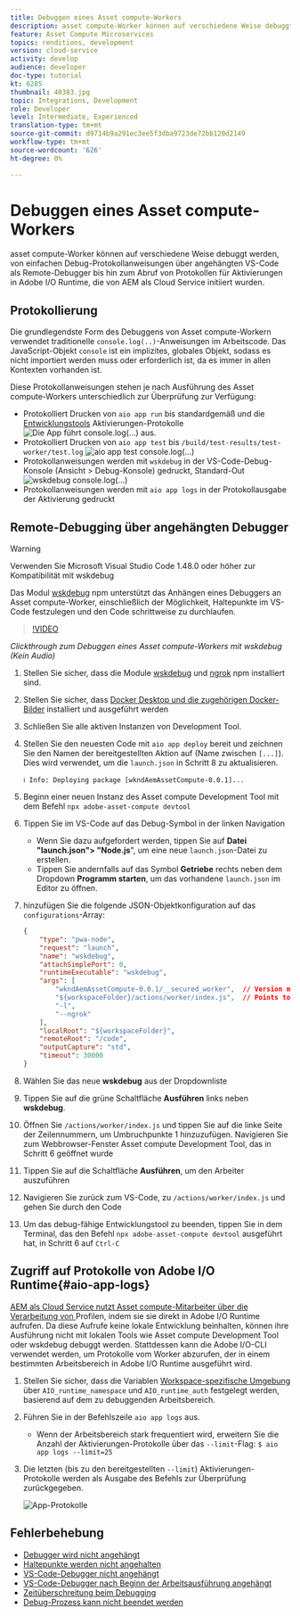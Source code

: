 ```yaml
---
title: Debuggen eines Asset compute-Workers
description: asset compute-Worker können auf verschiedene Weise debuggt werden, von einfachen Debug-Protokollanweisungen über angehängten VS-Code als Remote-Debugger bis hin zum Abruf von Protokollen für Aktivierungen in Adobe I/O Runtime, die von AEM als Cloud Service initiiert wurden.
feature: Asset Compute Microservices
topics: renditions, development
version: cloud-service
activity: develop
audience: developer
doc-type: tutorial
kt: 6285
thumbnail: 40383.jpg
topic: Integrations, Development
role: Developer
level: Intermediate, Experienced
translation-type: tm+mt
source-git-commit: d9714b9a291ec3ee5f3dba9723de72bb120d2149
workflow-type: tm+mt
source-wordcount: '626'
ht-degree: 0%

---
```



# Debuggen eines Asset compute-Workers

asset compute-Worker können auf verschiedene Weise debuggt werden, von einfachen Debug-Protokollanweisungen über angehängten VS-Code als Remote-Debugger bis hin zum Abruf von Protokollen für Aktivierungen in Adobe I/O Runtime, die von AEM als Cloud Service initiiert wurden.

## Protokollierung

Die grundlegendste Form des Debuggens von Asset compute-Workern verwendet traditionelle `console.log(..)`-Anweisungen im Arbeitscode. Das JavaScript-Objekt `console` ist ein implizites, globales Objekt, sodass es nicht importiert werden muss oder erforderlich ist, da es immer in allen Kontexten vorhanden ist.

Diese Protokollanweisungen stehen je nach Ausführung des Asset compute-Workers unterschiedlich zur Überprüfung zur Verfügung:

+ Protokolliert Drucken von `aio app run` bis standardgemäß und die [Entwicklungstools](../develop/development-tool.md) Aktivierungen-Protokolle
   ![Die App führt console.log(...) aus.](./assets/debug/console-log__aio-app-run.png)
+ Protokolliert Drucken von `aio app test` bis `/build/test-results/test-worker/test.log`
   ![aio app test console.log(...)](./assets/debug/console-log__aio-app-test.png)
+ Protokollanweisungen werden mit `wskdebug` in der VS-Code-Debug-Konsole (Ansicht > Debug-Konsole) gedruckt, Standard-Out
   ![wskdebug console.log(...)](./assets/debug/console-log__wskdebug.png)
+ Protokollanweisungen werden mit `aio app logs` in der Protokollausgabe der Aktivierung gedruckt

## Remote-Debugging über angehängten Debugger

>[!WARNING]
>
>Verwenden Sie Microsoft Visual Studio Code 1.48.0 oder höher zur Kompatibilität mit wskdebug

Das Modul [wskdebug](https://www.npmjs.com/package/@openwhisk/wskdebug) npm unterstützt das Anhängen eines Debuggers an Asset compute-Worker, einschließlich der Möglichkeit, Haltepunkte im VS-Code festzulegen und den Code schrittweise zu durchlaufen.

>[!VIDEO](https://video.tv.adobe.com/v/40383/?quality=12&learn=on)

_Clickthrough zum Debuggen eines Asset compute-Workers mit wskdebug (Kein Audio)_

1. Stellen Sie sicher, dass die Module [wskdebug](../set-up/development-environment.md#wskdebug) und [ngrok](../set-up/development-environment.md#ngork) npm installiert sind.
1. Stellen Sie sicher, dass [Docker Desktop und die zugehörigen Docker-Bilder](../set-up/development-environment.md#docker) installiert und ausgeführt werden
1. Schließen Sie alle aktiven Instanzen von Development Tool.
1. Stellen Sie den neuesten Code mit `aio app deploy` bereit und zeichnen Sie den Namen der bereitgestellten Aktion auf (Name zwischen `[...]`). Dies wird verwendet, um die `launch.json` in Schritt 8 zu aktualisieren.

   ```
   ℹ Info: Deploying package [wkndAemAssetCompute-0.0.1]...
   ```
1. Beginn einer neuen Instanz des Asset compute Development Tool mit dem Befehl `npx adobe-asset-compute devtool`
1. Tippen Sie im VS-Code auf das Debug-Symbol in der linken Navigation
   + Wenn Sie dazu aufgefordert werden, tippen Sie auf __Datei &quot;launch.json&quot;> &quot;Node.js__&quot;, um eine neue `launch.json`-Datei zu erstellen.
   + Tippen Sie andernfalls auf das Symbol __Getriebe__ rechts neben dem Dropdown __Programm starten__, um das vorhandene `launch.json` im Editor zu öffnen.
1. hinzufügen Sie die folgende JSON-Objektkonfiguration auf das `configurations`-Array:

   ```json
   {
       "type": "pwa-node",
       "request": "launch",
       "name": "wskdebug",
       "attachSimplePort": 0,
       "runtimeExecutable": "wskdebug",
       "args": [
           "wkndAemAssetCompute-0.0.1/__secured_worker",  // Version must match your Asset Compute worker's version
           "${workspaceFolder}/actions/worker/index.js",  // Points to your worker
           "-l",
           "--ngrok"
       ],
       "localRoot": "${workspaceFolder}",
       "remoteRoot": "/code",
       "outputCapture": "std",
       "timeout": 30000
   }
   ```

1. Wählen Sie das neue __wskdebug__ aus der Dropdownliste
1. Tippen Sie auf die grüne Schaltfläche __Ausführen__ links neben __wskdebug__.
1. Öffnen Sie `/actions/worker/index.js` und tippen Sie auf die linke Seite der Zeilennummern, um Umbruchpunkte 1 hinzuzufügen. Navigieren Sie zum Webbrowser-Fenster Asset compute Development Tool, das in Schritt 6 geöffnet wurde
1. Tippen Sie auf die Schaltfläche __Ausführen__, um den Arbeiter auszuführen
1. Navigieren Sie zurück zum VS-Code, zu `/actions/worker/index.js` und gehen Sie durch den Code
1. Um das debug-fähige Entwicklungstool zu beenden, tippen Sie in dem Terminal, das den Befehl `npx adobe-asset-compute devtool` ausgeführt hat, in Schritt 6 auf `Ctrl-C`

## Zugriff auf Protokolle von Adobe I/O Runtime{#aio-app-logs}

[AEM als Cloud Service nutzt Asset compute-Mitarbeiter über die Verarbeitung von ](../deploy/processing-profiles.md) Profilen, indem sie sie direkt in Adobe I/O Runtime aufrufen. Da diese Aufrufe keine lokale Entwicklung beinhalten, können ihre Ausführung nicht mit lokalen Tools wie Asset compute Development Tool oder wskdebug debuggt werden. Stattdessen kann die Adobe I/O-CLI verwendet werden, um Protokolle vom Worker abzurufen, der in einem bestimmten Arbeitsbereich in Adobe I/O Runtime ausgeführt wird.

1. Stellen Sie sicher, dass die Variablen [Workspace-spezifische Umgebung](../deploy/runtime.md) über `AIO_runtime_namespace` und `AIO_runtime_auth` festgelegt werden, basierend auf dem zu debuggenden Arbeitsbereich.
1. Führen Sie in der Befehlszeile `aio app logs` aus.
   + Wenn der Arbeitsbereich stark frequentiert wird, erweitern Sie die Anzahl der Aktivierungen-Protokolle über das `--limit`-Flag:
      `$ aio app logs --limit=25`
1. Die letzten (bis zu den bereitgestellten `--limit`) Aktivierungen-Protokolle werden als Ausgabe des Befehls zur Überprüfung zurückgegeben.

   ![App-Protokolle](./assets/debug/aio-app-logs.png)

## Fehlerbehebung

+ [Debugger wird nicht angehängt](../troubleshooting.md#debugger-does-not-attach)
+ [Haltepunkte werden nicht angehalten](../troubleshooting.md#breakpoints-no-pausing)
+ [VS-Code-Debugger nicht angehängt](../troubleshooting.md#vs-code-debugger-not-attached)
+ [VS-Code-Debugger nach Beginn der Arbeitsausführung angehängt](../troubleshooting.md#vs-code-debugger-attached-after-worker-execution-began)
+ [Zeitüberschreitung beim Debugging](../troubleshooting.md#worker-times-out-while-debugging)
+ [Debug-Prozess kann nicht beendet werden](../troubleshooting.md#cannot-terminate-debugger-process)
